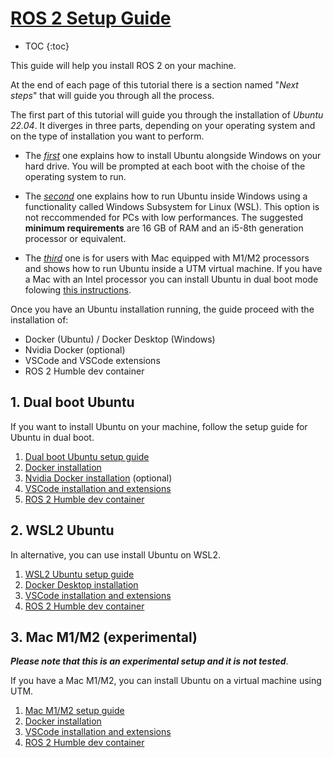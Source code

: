 # [ROS 2 Setup Guide](#ros-2-setup-guide)

* TOC
{:toc}

This guide will help you install ROS 2 on your machine. 

At the end of each page of this tutorial there is a section named "_Next steps_" that will guide you through all the process.

The first part of this tutorial will guide you through the installation of _Ubuntu 22.04_. It diverges in three parts, depending on your operating system and on the type of installation you want to perform.

- The [_first_](#1-dual-boot-ubuntu) one explains how to install Ubuntu alongside Windows on your hard drive. You will be prompted at each boot with the choise of the operating system to run.

- The [_second_](#2-wsl2-ubuntu) one explains how to run Ubuntu inside Windows using a functionality called Windows Subsystem for Linux (WSL). This option is not reccommended for PCs with low performances. The suggested __minimum requirements__ are 16 GB of RAM and an i5-8th generation processor or equivalent.

- The [_third_](#3-mac-m1m2-experimental) one is for users with Mac equipped with M1/M2 processors and shows how to run Ubuntu inside a UTM virtual machine. If you have a Mac with an Intel processor you can install Ubuntu in dual boot mode folowing [this instructions](https://www.youtube.com/watch?v=KIgxEEzT9ek&ab_channel=KskRoyal).

Once you have an Ubuntu installation running, the guide proceed with the installation of:

- Docker (Ubuntu) / Docker Desktop (Windows)
- Nvidia Docker (optional)
- VSCode and VSCode extensions
- ROS 2 Humble dev container

## 1. Dual boot Ubuntu

If you want to install Ubuntu on your machine, follow the setup guide for Ubuntu in dual boot.

1. [Dual boot Ubuntu setup guide](./dual_boot/dual_boot_guide.md)
1. [Docker installation](./dual_boot/docker_installation.md)
1. [Nvidia Docker installation](./dual_boot/nvidia_docker.md) (optional)
1. [VSCode installation and extensions](./dual_boot/vscode_docker.md)
1. [ROS 2 Humble dev container](./dual_boot/ros2_dev_container.md)

## 2. WSL2 Ubuntu

In alternative, you can use install Ubuntu on WSL2.

1. [WSL2 Ubuntu setup guide](./wsl2/wsl2_setup_guide.md)
1. [Docker Desktop installation](./wsl2/docker_installation.md)
1. [VSCode installation and extensions](./wsl2/vscode_docker.md)
1. [ROS 2 Humble dev container](./wsl2/ros2_dev_container.md)

## 3. Mac M1/M2 (experimental)

***Please note that this is an experimental setup and it is not tested***.

If you have a Mac M1/M2, you can install Ubuntu on a virtual machine using UTM.

1. [Mac M1/M2 setup guide](./mac_m1/setup_guide.md)
1. [Docker installation](./dual_boot/docker_installation.md)
1. [VSCode installation and extensions](./dual_boot/vscode_docker.md)
1. [ROS 2 Humble dev container](./dual_boot/ros2_dev_container.md)